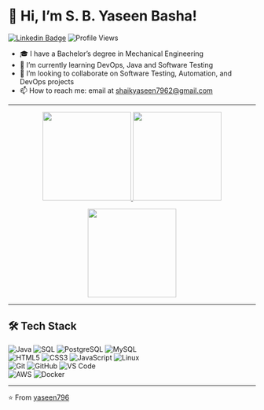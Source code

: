 # 👋 Hi, I’m S. B. Yaseen Basha!
[![Linkedin Badge](https://img.shields.io/badge/-LinkedIn-0077B5?style=square&logo=Linkedin&logoColor=white)](https://www.linkedin.com/in/your-profile) ![Profile Views](https://komarev.com/ghpvc/?username=yaseen796&color=blue&style=flat-square)

- 🎓 I have a Bachelor’s degree in Mechanical Engineering
- 🌱 I’m currently learning DevOps, Java and Software Testing
- 💞️ I’m looking to collaborate on Software Testing, Automation, and DevOps projects
- 📫 How to reach me: email at shaikyaseen7962@gmail.com

***

<p align="center">
<a href="https://github.com/yaseen796">
  <img height="180em" src="https://github-readme-stats-eight-theta.vercel.app/api?username=yaseen796&show_icons=true&theme=algolia&include_all_commits=true&count_private=true"/>
  <img height="180em" src="https://github-readme-stats-eight-theta.vercel.app/api/top-langs/?username=yaseen796&layout=compact&langs_count=8&theme=algolia"/>
</a>
</p>
<p align="center">
  <img height="180em" src="https://github-readme-streak-stats.herokuapp.com/?user=yaseen796&theme=dark"/>
</p>

***

## 🛠 Tech Stack

![Java](https://img.shields.io/badge/-Java-333333?style=flat&logo=java&logoColor=007396)
![SQL](https://img.shields.io/badge/-SQL-333333?style=flat&logo=postgresql&logoColor=336791)
![PostgreSQL](https://img.shields.io/badge/-PostgreSQL-333333?style=flat&logo=postgresql&logoColor=336791)
![MySQL](https://img.shields.io/badge/-MySQL-333333?style=flat&logo=mysql&logoColor=4479A1)\
![HTML5](https://img.shields.io/badge/-HTML_5-333333?style=flat&logo=HTML5)
![CSS3](https://img.shields.io/badge/-CSS_3-333333?style=flat&logo=CSS3&logoColor=1572B6)
![JavaScript](https://img.shields.io/badge/-JavaScript-333333?style=flat&logo=javascript)
![Linux](https://img.shields.io/badge/-Linux-333333?style=flat&logo=linux&logoColor=FCC624)\
![Git](https://img.shields.io/badge/-Git-333333?style=flat&logo=git)
![GitHub](https://img.shields.io/badge/-GitHub-333333?style=flat&logo=github)
![VS Code](https://img.shields.io/badge/-VS_Code-333333?style=flat&logo=visual-studio-code&logoColor=007ACC)\
![AWS](https://img.shields.io/badge/-AWS-333333?style=flat&logo=amazon-aws&logoColor=FF9900)
![Docker](https://img.shields.io/badge/-Docker-333333?style=flat&logo=docker&logoColor=2496ED)

***

⭐️ From [yaseen796](https://github.com/yaseen796)

